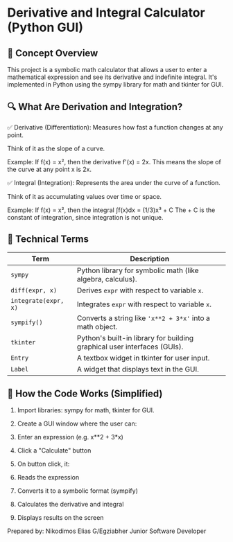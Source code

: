 # Derivative and Integral Calculator (Python GUI)

## 📌 Concept Overview
This project is a symbolic math calculator that allows a user to enter a mathematical expression and see its derivative and indefinite integral. It's implemented in Python using the sympy library for math and tkinter for GUI.

## 🔍 What Are Derivation and Integration?
✅ Derivative (Differentiation):
Measures how fast a function changes at any point.

Think of it as the slope of a curve.

Example:
If f(x) = x², then the derivative f'(x) = 2x.
This means the slope of the curve at any point x is 2x.

✅ Integral (Integration):
Represents the area under the curve of a function.

Think of it as accumulating values over time or space.

Example:
If f(x) = x², then the integral ∫f(x)dx = (1/3)x³ + C
The + C is the constant of integration, since integration is not unique.

## 🧠 Technical Terms
| Term                 | Description                                                              |
| -------------------- | ------------------------------------------------------------------------ |
| `sympy`              | Python library for symbolic math (like algebra, calculus).               |
| `diff(expr, x)`      | Derives `expr` with respect to variable `x`.                             |
| `integrate(expr, x)` | Integrates `expr` with respect to variable `x`.                          |
| `sympify()`          | Converts a string like `'x**2 + 3*x'` into a math object.                |
| `tkinter`            | Python's built-in library for building graphical user interfaces (GUIs). |
| `Entry`              | A textbox widget in tkinter for user input.                              |
| `Label`              | A widget that displays text in the GUI.                                  |

## 🧾 How the Code Works (Simplified)
1. Import libraries: sympy for math, tkinter for GUI.

2. Create a GUI window where the user can:

3. Enter an expression (e.g. x**2 + 3*x)

4. Click a "Calculate" button

5. On button click, it:

6. Reads the expression

7. Converts it to a symbolic format (sympify)

8. Calculates the derivative and integral

9. Displays results on the screen

Prepared by: Nikodimos Elias G/Egziabher
Junior Software Developer
